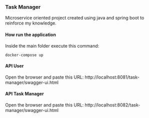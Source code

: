 ### Task Manager

Microservice oriented project created using java and spring boot to reinforce my knowledge.

#### How run the application

Inside the main folder execute this command:

	docker-compose up

#### API User

Open the browser and paste this URL: 
http://localhost:8081/task-manager/swagger-ui.html

#### API Task Manager

Open the browser and paste this URL: 
http://localhost:8082/task-manager/swagger-ui.html
